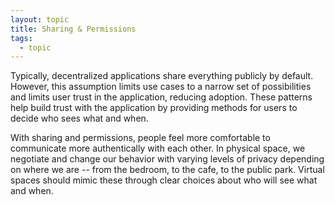 ```yaml
---
layout: topic
title: Sharing & Permissions
tags:
  - topic
---
```


Typically, decentralized applications share everything publicly by default. However, this assumption limits use cases to a narrow set of possibilities and limits user trust in the application, reducing adoption. These patterns help build trust with the application by providing methods for users to decide who sees what and when. 

With sharing and permissions, people feel more comfortable to communicate more authentically with each other. In physical space, we negotiate and change our behavior with varying levels of privacy depending on where we are -- from the bedroom, to the cafe, to the public park. Virtual spaces should mimic these through clear choices about who will see what and when.
